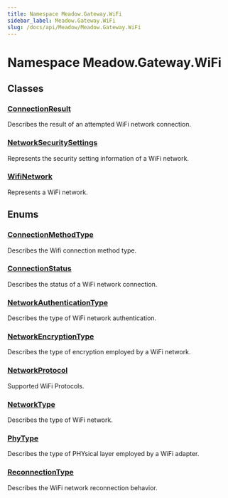 ```yaml
---
title: Namespace Meadow.Gateway.WiFi
sidebar_label: Meadow.Gateway.WiFi
slug: /docs/api/Meadow/Meadow.Gateway.WiFi
---
```

# Namespace Meadow.Gateway.WiFi
## Classes
### [ConnectionResult](../Meadow.Gateway.WiFi/ConnectionResult)
Describes the result of an attempted WiFi network connection.
### [NetworkSecuritySettings](../Meadow.Gateway.WiFi/NetworkSecuritySettings)
Represents the security setting information of a WiFi network.
### [WifiNetwork](../Meadow.Gateway.WiFi/WifiNetwork)
Represents a WiFi network.
## Enums
### [ConnectionMethodType](../Meadow.Gateway.WiFi/ConnectionMethodType)
Describes the Wifi connection method type.
### [ConnectionStatus](../Meadow.Gateway.WiFi/ConnectionStatus)
Describes the status of a WiFi network connection.
### [NetworkAuthenticationType](../Meadow.Gateway.WiFi/NetworkAuthenticationType)
Describes the type of WiFi network authentication.
### [NetworkEncryptionType](../Meadow.Gateway.WiFi/NetworkEncryptionType)
Describes the type of encryption employed by a WiFi network.
### [NetworkProtocol](../Meadow.Gateway.WiFi/NetworkProtocol)
Supported WiFi Protocols.
### [NetworkType](../Meadow.Gateway.WiFi/NetworkType)
Describes the type of WiFi network.
### [PhyType](../Meadow.Gateway.WiFi/PhyType)
Describes the type of PHYsical layer employed by a WiFi adapter.
### [ReconnectionType](../Meadow.Gateway.WiFi/ReconnectionType)
Describes the WiFi network reconnection behavior.
